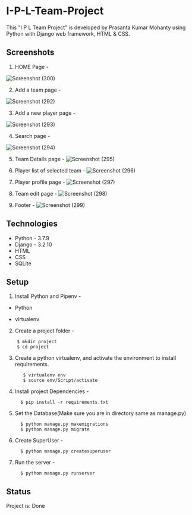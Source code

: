 # I-P-L-Team-Project
This "I P L Team Project" is developed by Prasanta Kumar Mohanty using Python with Django web framework, HTML &amp; CSS.

## Screenshots

1. HOME Page -

![Screenshot (300)](https://user-images.githubusercontent.com/92419941/146123679-15cf7837-063d-43a6-ab5d-a4989d5dc559.png)

2. Add a team page -

![Screenshot (292)](https://user-images.githubusercontent.com/92419941/146123939-ce75b72b-087b-4c8e-9341-7a0e666b27db.png)

3. Add a new player page -

![Screenshot (293)](https://user-images.githubusercontent.com/92419941/146124089-b3135c5c-0752-4ac6-8826-f8c389aa6e9c.png)

4. Search page -

![Screenshot (294)](https://user-images.githubusercontent.com/92419941/146124150-9329f94d-16d2-499c-afc1-9478d7df53de.png)

5. Team Details page -
![Screenshot (295)](https://user-images.githubusercontent.com/92419941/146124281-ccc894ff-90c1-4b6c-b11f-dcc3cc30f864.png)

6. Player list of selected team -
![Screenshot (296)](https://user-images.githubusercontent.com/92419941/146124452-ee14df4b-6dbf-4e2f-8be4-8770feff33bf.png)

7. Player profile page -
![Screenshot (297)](https://user-images.githubusercontent.com/92419941/146124646-6bbb3758-4c9a-46e5-9c37-171c6dfdaf6d.png)

8. Team edit page -
![Screenshot (298)](https://user-images.githubusercontent.com/92419941/146124850-1a78b52b-76ae-45fc-9c39-ad2a488bff79.png)

9. Footer -
![Screenshot (299)](https://user-images.githubusercontent.com/92419941/146125532-121c205f-9fb5-459c-895e-bdfee673b40a.png)

## Technologies

* Python - 3.7.9
* Django - 3.2.10
* HTML
* CSS
* SQLite
## Setup

1. Install Python and Pipenv -
* Python

* virtualenv
2. Create a project folder -
  ```
      $ mkdir project
      $ cd project
  ```
   
3. Create a python virtualenv, and activate the environment to install requirements.
   ```
      $ virtualenv env
      $ source env/Script/activate
    ```
4. Install project Dependencies -
    ```
      $ pip install -r requirements.txt
    ```
5. Set the Database(Make sure you are in directory same as manage.py)
    ```
      $ python manage.py makemigrations
      $ python manage.py migrate
    ```
6. Create SuperUser -
    ```
      $ python manage.py createsuperuser
    ```
7. Run the server -
    ```
      $ python manage.py runserver
    ```
## Status
Project is: Done
